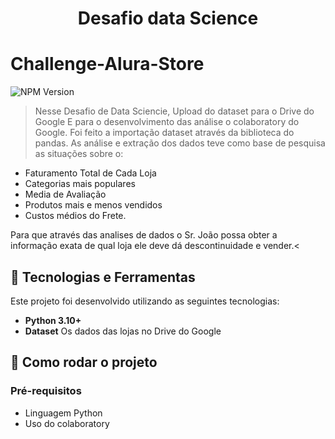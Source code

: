<h1 align="center"> Desafio data Science </h1>

# Challenge-Alura-Store

![NPM Version](https://img.shields.io/npm/v/npm)

> Nesse Desafio de Data Sciencie, Upload do dataset para o Drive do Google
E para o desenvolvimento das análise o colaboratory do Google.
Foi feito a importação dataset através da biblioteca do pandas.
As análise e extração dos dados teve como base de pesquisa as situações sobre o:
- Faturamento Total de    Cada Loja
- Categorias mais populares
- Media de Avaliação
- Produtos mais e menos vendidos
- Custos médios do Frete.

Para que através das analises de dados o Sr. João possa obter a informação
exata de qual loja ele deve dá descontinuidade e vender.< 

## 🐍 Tecnologias e Ferramentas

Este projeto foi desenvolvido utilizando as seguintes tecnologias:

- **Python 3.10+**
- **Dataset**  Os dados das lojas no Drive do Google
## 🚀 Como rodar o projeto
### Pré-requisitos
- Linguagem Python 
- Uso do colaboratory
